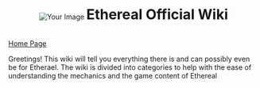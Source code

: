<div align="center">
    <img src="https://github.com/AshTheDeveloper/Ethereal/assets/97385822/175f3ebf-1f0d-4f81-be71-37672980d35a/ae42c667bba11244fd1a2f59e63605a0.jpg" alt="Your Image">
    <h1 style="display: inline-block;">Ethereal Official Wiki</h1>
</div>

[Home Page]("../README.md")

Greetings! This wiki will tell you everything there is and can possibly even be for Etherael. The wiki is divided into categories to help with the ease of understanding the mechanics and the game content of Ethereal
